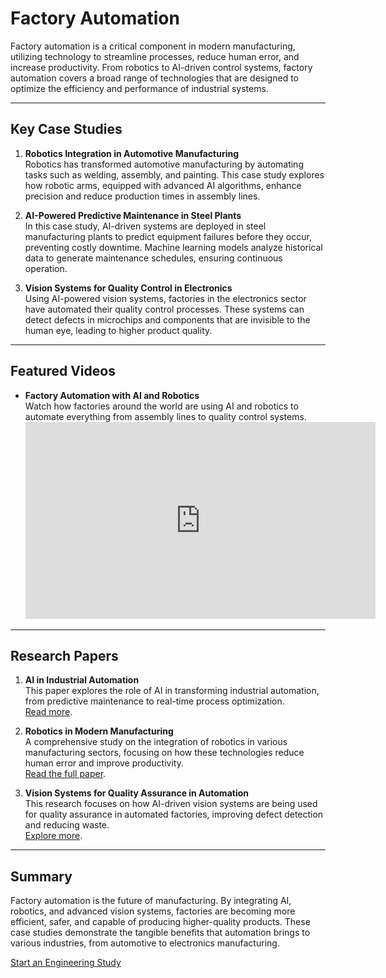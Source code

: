 # Factory Automation

Factory automation is a critical component in modern manufacturing, utilizing technology to streamline processes, reduce human error, and increase productivity. From robotics to AI-driven control systems, factory automation covers a broad range of technologies that are designed to optimize the efficiency and performance of industrial systems.

---

## Key Case Studies

1. **Robotics Integration in Automotive Manufacturing**  
   Robotics has transformed automotive manufacturing by automating tasks such as welding, assembly, and painting. This case study explores how robotic arms, equipped with advanced AI algorithms, enhance precision and reduce production times in assembly lines.

2. **AI-Powered Predictive Maintenance in Steel Plants**  
   In this case study, AI-driven systems are deployed in steel manufacturing plants to predict equipment failures before they occur, preventing costly downtime. Machine learning models analyze historical data to generate maintenance schedules, ensuring continuous operation.

3. **Vision Systems for Quality Control in Electronics**  
   Using AI-powered vision systems, factories in the electronics sector have automated their quality control processes. These systems can detect defects in microchips and components that are invisible to the human eye, leading to higher product quality.

---

## Featured Videos

- **Factory Automation with AI and Robotics**  
  Watch how factories around the world are using AI and robotics to automate everything from assembly lines to quality control systems.  
  <iframe width="560" height="315" src="https://www.youtube.com/embed/Getufont9mQ" title="Factory Automation with AI and Robotics" frameborder="0" allowfullscreen></iframe>

---

## Research Papers

1. **AI in Industrial Automation**  
   This paper explores the role of AI in transforming industrial automation, from predictive maintenance to real-time process optimization.  
   [Read more](https://arxiv.org/abs/2403.00175).

2. **Robotics in Modern Manufacturing**  
   A comprehensive study on the integration of robotics in various manufacturing sectors, focusing on how these technologies reduce human error and improve productivity.  
   [Read the full paper](https://www.mdpi.com/robotics-in-manufacturing).

3. **Vision Systems for Quality Assurance in Automation**  
   This research focuses on how AI-driven vision systems are being used for quality assurance in automated factories, improving defect detection and reducing waste.  
   [Explore more](https://www.frontiersin.org/articles/10.3389/fcosc.2022.1002125/full).

---

## Summary

Factory automation is the future of manufacturing. By integrating AI, robotics, and advanced vision systems, factories are becoming more efficient, safer, and capable of producing higher-quality products. These case studies demonstrate the tangible benefits that automation brings to various industries, from automotive to electronics manufacturing.

<a href="https://macmaniac77.gumroad.com/l/engineeringhours" class="link-button">Start an Engineering Study</a>